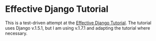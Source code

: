 Effective Django Tutorial
=========================

This is a test-driven attempt at the 
[Effective Django Tutorial](http://effectivedjango.com). The tutorial uses 
Django v.1.5.1, but I am using v.1.7.1 and adapting the tutorial where 
necessary.